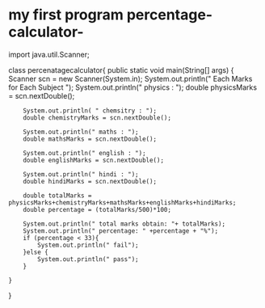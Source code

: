 # my first program percentage-calculator-
import java.util.Scanner;

class percenatagecalculator{
    public static void main(String[] args) {
        Scanner scn = new Scanner(System.in);
        System.out.println(" Each Marks for Each Subject ");
        System.out.println(" physics : ");
        double physicsMarks = scn.nextDouble();

        System.out.println( " chemsitry : ");
        double chemistryMarks = scn.nextDouble();

        System.out.println(" maths : ");
        double mathsMarks = scn.nextDouble();

        System.out.println(" english : ");
        double englishMarks = scn.nextDouble();

        System.out.println(" hindi : ");
        double hindiMarks = scn.nextDouble();

        double totalMarks = physicsMarks+chemistryMarks+mathsMarks+englishMarks+hindiMarks;
        double percentage = (totalMarks/500)*100;

        System.out.println(" total marks obtain: "+ totalMarks);
        System.out.println(" percentage: " +percentage + "%");
        if (percentage < 33){
            System.out.println(" fail");
        }else {
            System.out.println(" pass");
        }

    }
}

